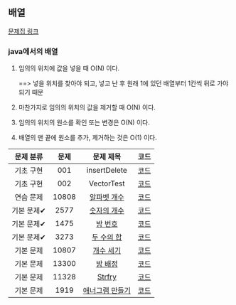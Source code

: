 ## 배열

[문제집 링크](https://www.acmicpc.net/workbook/view/7307)

### java에서의 배열
1. 임의의 위치에 값을  넣을 때 O(N) 이다. 

    ==> 넣을 위치를 찾아야 되고, 넣고 난 후 원래 1에 있던 배열부터 1칸씩 뒤로 가야 되기 때문
2. 마찬가지로 임의의 위치의 값을 제거할 때 O(N) 이다.
3. 임의의 위치의 원소를 확인 또는 변경은 O(N) 이다.
4. 배열의 맨 끝에 원소를 추가, 제거하는 것은 O(1) 이다.


| 문제 분류 | 문제 | 문제 제목 | 코드 |
| :--: | :--: | :--: | :--: |
| 기초 구현 | 001 | insertDelete | [코드](https://github.com/sora0319/basic_algorithm_solved/blob/main/Arrays/code/insertDelete.java) |
| 기초 구현 | 002 | VectorTest | [코드](https://github.com/sora0319/basic_algorithm_solved/blob/main/Arrays/code/VectorTest.java) |
| 연습 문제 | 10808 | [알파벳 개수](https://www.acmicpc.net/problem/10808) | [코드](https://github.com/sora0319/basic_algorithm_solved/blob/main/Arrays/code/No_10808.java) |
| 기본 문제✔ | 2577 | [숫자의 개수](https://www.acmicpc.net/problem/2577) | [코드](https://github.com/sora0319/basic_algorithm_solved/blob/main/Arrays/code/No_2577.java) |
| 기본 문제✔ | 1475 | [방 번호](https://www.acmicpc.net/problem/1475) | [코드](https://github.com/sora0319/basic_algorithm_solved/blob/main/Arrays/code/No_1475.java) |
| 기본 문제✔ | 3273 | [두 수의 합](https://www.acmicpc.net/problem/3273) | [코드](https://github.com/sora0319/basic_algorithm_solved/blob/main/Arrays/code/No_3273.java) |
| 기본 문제 | 10807 | [개수 세기](https://www.acmicpc.net/problem/10807) | [코드](https://github.com/sora0319/basic_algorithm_solved/blob/main/Arrays/code/No_10807.java) |
| 기본 문제 | 13300 | [방 배정](https://www.acmicpc.net/problem/13300) | [코드](https://github.com/sora0319/basic_algorithm_solved/blob/main/Arrays/code/No_13300.java) |
| 기본 문제 | 11328 | [Strfry](https://www.acmicpc.net/problem/11328) | [코드](https://github.com/sora0319/basic_algorithm_solved/blob/main/Arrays/code/No_11328.java) |
| 기본 문제 | 1919 | [애너그램 만들기](https://www.acmicpc.net/problem/1919) | [코드](https://github.com/sora0319/basic_algorithm_solved/blob/main/Arrays/code/No_1919.java) |